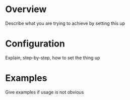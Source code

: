 # Overview
Describe what you are trying to achieve by setting this up

# Configuration
Explain, step-by-step, how to set the thing up

# Examples
Give examples if usage is not obvious